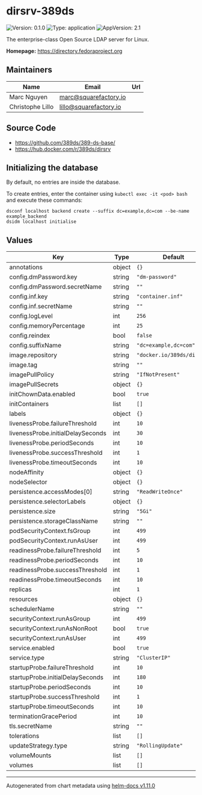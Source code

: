 # dirsrv-389ds

![Version: 0.1.0](https://img.shields.io/badge/Version-0.1.0-informational?style=flat-square) ![Type: application](https://img.shields.io/badge/Type-application-informational?style=flat-square) ![AppVersion: 2.1](https://img.shields.io/badge/AppVersion-2.1-informational?style=flat-square)

The enterprise-class Open Source LDAP server for Linux.

**Homepage:** <https://directory.fedoraproject.org>

## Maintainers

| Name             | Email                    | Url |
| ---------------- | ------------------------ | --- |
| Marc Nguyen      | <marc@squarefactory.io>  |     |
| Christophe Lillo | <lillo@squarefactory.io> |     |

## Source Code

- <https://github.com/389ds/389-ds-base/>
- <https://hub.docker.com/r/389ds/dirsrv>

## Initializing the database

By default, no entries are inside the database.

To create entries, enter the container using `kubectl exec -it <pod> bash` and execute these commands:

```shell
dsconf localhost backend create --suffix dc=example,dc=com --be-name example_backend
dsidm localhost initialise
```

## Values

| Key                               | Type   | Default                    | Description |
| --------------------------------- | ------ | -------------------------- | ----------- |
| annotations                       | object | `{}`                       |             |
| config.dmPassword.key             | string | `"dm-password"`            |             |
| config.dmPassword.secretName      | string | `""`                       |             |
| config.inf.key                    | string | `"container.inf"`          |             |
| config.inf.secretName             | string | `""`                       |             |
| config.logLevel                   | int    | `256`                      |             |
| config.memoryPercentage           | int    | `25`                       |             |
| config.reindex                    | bool   | `false`                    |             |
| config.suffixName                 | string | `"dc=example,dc=com"`      |             |
| image.repository                  | string | `"docker.io/389ds/dirsrv"` |             |
| image.tag                         | string | `""`                       |             |
| imagePullPolicy                   | string | `"IfNotPresent"`           |             |
| imagePullSecrets                  | object | `{}`                       |             |
| initChownData.enabled             | bool   | `true`                     |             |
| initContainers                    | list   | `[]`                       |             |
| labels                            | object | `{}`                       |             |
| livenessProbe.failureThreshold    | int    | `10`                       |             |
| livenessProbe.initialDelaySeconds | int    | `30`                       |             |
| livenessProbe.periodSeconds       | int    | `10`                       |             |
| livenessProbe.successThreshold    | int    | `1`                        |             |
| livenessProbe.timeoutSeconds      | int    | `10`                       |             |
| nodeAffinity                      | object | `{}`                       |             |
| nodeSelector                      | object | `{}`                       |             |
| persistence.accessModes[0]        | string | `"ReadWriteOnce"`          |             |
| persistence.selectorLabels        | object | `{}`                       |             |
| persistence.size                  | string | `"5Gi"`                    |             |
| persistence.storageClassName      | string | `""`                       |             |
| podSecurityContext.fsGroup        | int    | `499`                      |             |
| podSecurityContext.runAsUser      | int    | `499`                      |             |
| readinessProbe.failureThreshold   | int    | `5`                        |             |
| readinessProbe.periodSeconds      | int    | `10`                       |             |
| readinessProbe.successThreshold   | int    | `1`                        |             |
| readinessProbe.timeoutSeconds     | int    | `10`                       |             |
| replicas                          | int    | `1`                        |             |
| resources                         | object | `{}`                       |             |
| schedulerName                     | string | `""`                       |             |
| securityContext.runAsGroup        | int    | `499`                      |             |
| securityContext.runAsNonRoot      | bool   | `true`                     |             |
| securityContext.runAsUser         | int    | `499`                      |             |
| service.enabled                   | bool   | `true`                     |             |
| service.type                      | string | `"ClusterIP"`              |             |
| startupProbe.failureThreshold     | int    | `10`                       |             |
| startupProbe.initialDelaySeconds  | int    | `180`                      |             |
| startupProbe.periodSeconds        | int    | `10`                       |             |
| startupProbe.successThreshold     | int    | `1`                        |             |
| startupProbe.timeoutSeconds       | int    | `10`                       |             |
| terminationGracePeriod            | int    | `10`                       |             |
| tls.secretName                    | string | `""`                       |             |
| tolerations                       | list   | `[]`                       |             |
| updateStrategy.type               | string | `"RollingUpdate"`          |             |
| volumeMounts                      | list   | `[]`                       |             |
| volumes                           | list   | `[]`                       |             |

---

Autogenerated from chart metadata using [helm-docs v1.11.0](https://github.com/norwoodj/helm-docs/releases/v1.11.0)
